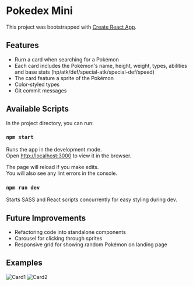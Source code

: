 # Pokedex Mini

This project was bootstrapped with [Create React App](https://github.com/facebook/create-react-app).

## Features

- Rurn a card when searching for a Pokémon
- Each card includes the Pokémon's name, height, weight, types, abilities and base stats (hp/atk/def/special-atk/special-def/speed)
- The card feature a sprite of the Pokémon
- Color-styled types
- Git commit messages

## Available Scripts

In the project directory, you can run:

### `npm start`

Runs the app in the development mode.\
Open [http://localhost:3000](http://localhost:3000) to view it in the browser.

The page will reload if you make edits.\
You will also see any lint errors in the console.

### `npm run dev`

Starts SASS and React scripts concurrently for easy styling during dev.

## Future Improvements

- Refactoring code into standalone components
- Carousel for clicking through sprites
- Responsive grid for showing random Pokémon on landing page

## Examples

![Card1](https://i.imgur.com/v1uKlna.jpg)
![Card2](https://i.imgur.com/riwSzs1.jpg)

